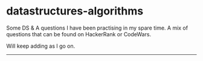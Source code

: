 # datastructures-algorithms

Some DS & A questions I have been practising in my spare time.
A mix of questions that can be found on HackerRank or CodeWars.

Will keep adding as I go on.

--------------------------------------------------------------------------------------------------------------------
